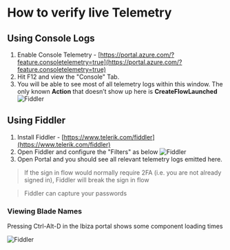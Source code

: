 <a name="how-to-verify-live-telemetry"></a>
# How to verify live Telemetry

<a name="how-to-verify-live-telemetry-using-console-logs"></a>
## Using Console Logs

1. Enable Console Telemetry - [https://portal.azure.com/?feature.consoletelemetry=true](https://portal.azure.com/?feature.consoletelemetry=true)
1. Hit F12 and view the "Console" Tab.
1. You will be able to see most of all telemetry logs within this window. The only known **Action** that doesn’t show up here is **CreateFlowLaunched**
    ![Fiddler](../media/portalfx-telemetry/consoleLogs.png)

<a name="how-to-verify-live-telemetry-using-fiddler"></a>
## Using Fiddler

1. Install Fiddler - [https://www.telerik.com/fiddler](https://www.telerik.com/fiddler)
1. Open Fiddler and configure the "Filters" as below
      ![Fiddler](../media/portalfx-telemetry/fiddler.png)
1. Open Portal and you should see all relevant telemetry logs emitted here.

> If the sign in flow would normally require 2FA (i.e. you are not already signed in), Fiddler will break the sign in flow

>  Fiddler can capture your passwords

<a name="how-to-verify-live-telemetry-using-fiddler-viewing-blade-names"></a>
### Viewing Blade Names

Pressing Ctrl-Alt-D in the Ibiza portal shows some component loading times

![Fiddler](../media/portalfx-telemetry/bladeNames.png)
